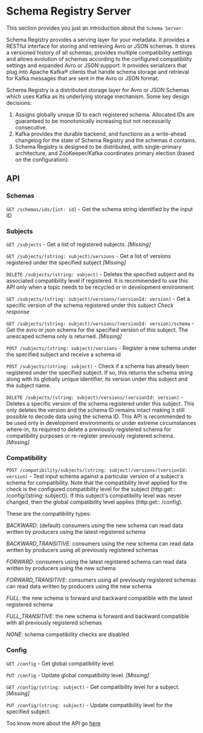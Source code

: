 # Schema Registry Server

This section provides you just an introduction about the `Schema Server`.

Schema Registry provides a serving layer for your metadata. It provides a RESTful interface for storing and retrieving Avro or JSON schemas. It stores a versioned history of all schemas, provides multiple compatibility settings and allows evolution of schemas according to the configured compatibility settings and expanded Avro or JSON support. It provides serializers that plug into Apache Kafka® clients that handle schema storage and retrieval for Kafka messages that are sent in the Avro or JSON format.

Schema Registry is a distributed storage layer for Avro or JSON Schemas which uses Kafka as its underlying storage mechanism. Some key design decisions:

1. Assigns globally unique ID to each registered schema. Allocated IDs are guaranteed to be monotonically increasing but not necessarily consecutive.
2. Kafka provides the durable backend, and functions as a write-ahead changelog for the state of Schema Registry and the schemas it contains.
3. Schema Registry is designed to be distributed, with single-primary architecture, and ZooKeeper/Kafka coordinates primary election (based on the configuration).

## API

### Schemas

`GET /schemas/ids/{int: id}` - Get the schema string identified by the input ID

### Subjects

`GET /subjects` - Get a list of registered subjects. *[Missing]*

`GET /subjects/(string: subject)/versions` - Get a list of versions registered under the specified subject *[Missing]*

`DELETE /subjects/(string: subject)` - Deletes the specified subject and its associated compatibility level if registered. It is recommended to use this API only when a topic needs to be recycled or in development environment.

`GET /subjects/(string: subject)/versions/(versionId: version)` - Get a specific version of the schema registered under this subject *Check response*

`GET /subjects/(string: subject)/versions/(versionId: version)/schema` - Get the avro or json schema for the specified version of this subject. The unescaped schema only is returned. *[Missing]*

`POST /subjects/(string: subject)/versions` - Register a new schema under the specified subject and receive a schema id

`POST /subjects/(string: subject)` - Check if a schema has already been registered under the specified subject. If so, this returns the schema string along with its globally unique identifier, its version under this subject and the subject name.

`DELETE /subjects/(string: subject)/versions/(versionId: version)` - Deletes a specific version of the schema registered under this subject. This only deletes the version and the schema ID remains intact making it still possible to decode data using the schema ID. This API is recommended to be used only in development environments or under extreme circumstances where-in, its required to delete a previously registered schema for compatibility purposes or re-register previously registered schema. *[Missing]*

### Compatibility

`POST /compatibility/subjects/(string: subject)/versions/(versionId: version)` - Test input schema against a particular version of a subject's schema for compatibility. Note that the compatibility level applied for the check is the configured compatibility level for the subject (http:get:: /config/(string: subject)). If this subject's compatibility level was never changed, then the global compatibility level applies (http:get:: /config).

These are the compatibility types:

*BACKWARD*: (default) consumers using the new schema can read data written by producers using the latest registered schema

*BACKWARD_TRANSITIVE*: consumers using the new schema can read data written by producers using all previously registered schemas

*FORWARD*: consumers using the latest registered schema can read data written by producers using the new schema

*FORWARD_TRANSITIVE*: consumers using all previously registered schemas can read data written by producers using the new schema

*FULL*: the new schema is forward and backward compatible with the latest registered schema

*FULL_TRANSITIVE*: the new schema is forward and backward compatible with all previously registered schemas

*NONE*: schema compatibility checks are disabled

### Config

`GET /config` - Get global compatibility level.

`PUT /config` - Update global compatibility level. *[Missing]*

`GET /config/(string: subject)` - Get compatibility level for a subject. *[Missing]*

`PUT /config/(string: subject)` - Update compatibility level for the specified subject.

Too know more about the API go [here](https://docs.confluent.io/current/schema-registry/develop/api.html)
